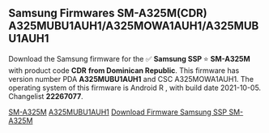 <h2>Samsung Firmwares SM-A325M(CDR) A325MUBU1AUH1/A325MOWA1AUH1/A325MUBU1AUH1</h2>
Download the Samsung firmware for the ✅ <strong>Samsung SSP </strong> ⭐ <strong>SM-A325M</strong> with product code <strong>CDR</strong> <strong> from Dominican Republic</strong>. This firmware has version number PDA <strong>A325MUBU1AUH1</strong> and CSC A325MOWA1AUH1. The operating system of this firmware is Android R , with build date 2021-10-05. Changelist <strong>22267077</strong>.


[SM-A325M](https://samfirm.shop/samsung/model/SM-A325M)
[A325MUBU1AUH1](https://samfirm.shop/samsung/pda/A325MUBU1AUH1)
[Download Firmware Samsung SSP SM-A325M](https://samfirm.shop/samsung/firmware/462670)
